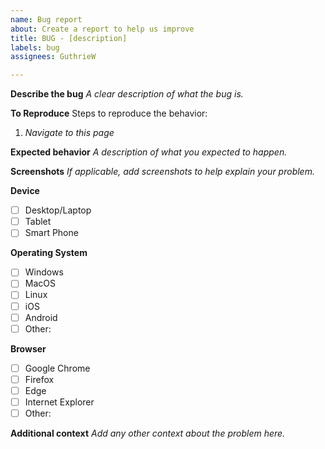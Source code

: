 ```yaml
---
name: Bug report
about: Create a report to help us improve
title: BUG - [description]
labels: bug
assignees: GuthrieW

---
```


**Describe the bug**
*A clear description of what the bug is.*

**To Reproduce**
Steps to reproduce the behavior:
1. *Navigate to this page*

**Expected behavior**
*A description of what you expected to happen.*

**Screenshots**
*If applicable, add screenshots to help explain your problem.*

**Device**
- [ ] Desktop/Laptop
- [ ] Tablet
- [ ] Smart Phone

**Operating System**
- [ ] Windows
- [ ] MacOS
- [ ] Linux
- [ ] iOS
- [ ] Android
- [ ] Other:

**Browser**
- [ ] Google Chrome
- [ ] Firefox
- [ ] Edge
- [ ] Internet Explorer
- [ ] Other: 

**Additional context**
*Add any other context about the problem here.*
